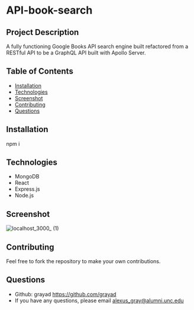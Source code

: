 # API-book-search

## Project Description
A fully functioning Google Books API search engine built refactored from a RESTful API to be a GraphQL API built with Apollo Server.

## Table of Contents
  - [Installation](#installation)
  - [Technologies](#technologies)
  - [Screenshot](#Screenshot)
  - [Contributing](#contributing)
  - [Questions](#questions)

## Installation
  npm i

## Technologies
  - MongoDB
  - React
  - Express.js
  - Node.js
  
## Screenshot
  ![localhost_3000_ (1)](https://user-images.githubusercontent.com/102432930/190261855-5afb8721-da5b-4145-938d-338a0de5d7e7.png)


## Contributing
  Feel free to fork the repository to make your own contributions. 

## Questions
  - Github: grayad https://github.com/grayad
  - If you have any questions, please email alexus_gray@alumni.unc.edu
  
